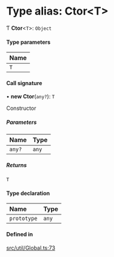 # Type alias: Ctor<T\>

Ƭ **Ctor**<`T`\>: `Object`

#### Type parameters

| Name |
| :------ |
| `T` |

#### Call signature

• **new Ctor**(`any?`): `T`

Constructor

##### Parameters

| Name | Type |
| :------ | :------ |
| `any?` | `any` |

##### Returns

`T`

#### Type declaration

| Name | Type |
| :------ | :------ |
| `prototype` | `any` |

#### Defined in

[src/util/Global.ts:73](https://github.com/Orillusion/orillusion/blob/main/src/util/Global.ts#L73)
